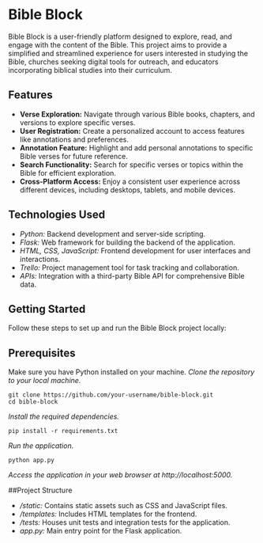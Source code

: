 # Bible Block

Bible Block is a user-friendly platform designed to explore, read, and engage with the content of the Bible. This project aims to provide a simplified and streamlined experience for users interested in studying the Bible, churches seeking digital tools for outreach, and educators incorporating biblical studies into their curriculum.

## Features

*	**Verse Exploration:** Navigate through various Bible books, chapters, and versions to explore specific verses.
*	**User Registration:** Create a personalized account to access features like annotations and preferences.
*	**Annotation Feature:** Highlight and add personal annotations to specific Bible verses for future reference.
*	**Search Functionality:** Search for specific verses or topics within the Bible for efficient exploration.
*	**Cross-Platform Access:** Enjoy a consistent user experience across different devices, including desktops, tablets, and mobile devices.

## Technologies Used

*	*Python:* Backend development and server-side scripting.
*	*Flask:* Web framework for building the backend of the application.
*	*HTML, CSS, JavaScript:* Frontend development for user interfaces and interactions.
*	*Trello:* Project management tool for task tracking and collaboration.
*	*APIs:* Integration with a third-party Bible API for comprehensive Bible data.

## Getting Started

Follow these steps to set up and run the Bible Block project locally:

## Prerequisites

Make sure you have Python installed on your machine.
*Clone the repository to your local machine.*
```
git clone https://github.com/your-username/bible-block.git
cd bible-block
```

*Install the required dependencies.*
```
pip install -r requirements.txt 
```

*Run the application.*
```
python app.py 
```

*Access the application in your web browser at http://localhost:5000.*


##Project Structure
*	*/static:* Contains static assets such as CSS and JavaScript files.
*	*/templates:* Includes HTML templates for the frontend.
*	*/tests:* Houses unit tests and integration tests for the application.
*	*app.py:* Main entry point for the Flask application.
